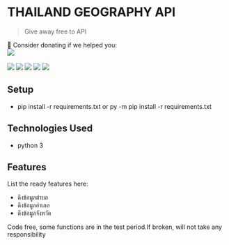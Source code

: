 # THAILAND GEOGRAPHY API
> Give away free to API


💖 Consider donating if we helped you:
<br>
<a href="https://ko-fi.com/kigkosa" target="_blank"> <img src="https://ko-fi.com/img/githubbutton_sm.svg"></a>
<br><br>
<a href="https://github.com/kigkosa/itemadder-to-oraxen/commits"> <img src="https://img.shields.io/github/last-commit/kigkosa/itemadder-to-oraxen"></a>
<a href="#"> <img src="https://img.shields.io/github/languages/code-size/kigkosa/itemadder-to-oraxen"></a>
<a href="https://github.com/kigkosa/itemadder-to-oraxen/watchers"> <img src="https://img.shields.io/github/watchers/kigkosa/itemadder-to-oraxen"></a>
<a href="https://github.com/kigkosa/itemadder-to-oraxen/stargazers"> <img src="https://img.shields.io/github/stars/kigkosa/itemadder-to-oraxen"></a>
<a href="https://github.com/kigkosa/itemadder-to-oraxen/network/members"> <img src="https://img.shields.io/github/forks/kigkosa/itemadder-to-oraxen"></a>

## Setup
* pip install -r requirements.txt or py -m  pip install -r requirements.txt

## Technologies Used
- python 3


## Features
List the ready features here:
- ดึงข้อมูลตำบล
- ดึงข้อมูลอำเภอ
- ดึงข้อมูลจังหวัด





Code free, some functions are in the test period.If broken, will not take any responsibility